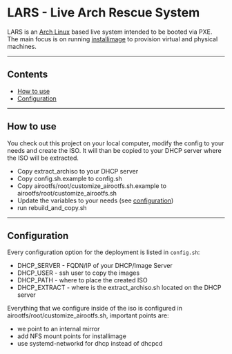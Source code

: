 # LARS - Live Arch Rescue System

LARS is an [Arch Linux](https://www.archlinux.org/) based live system intended to be booted via PXE. The main focus is on running [installimage](https://github.com/virtapi/installimage) to provision virtual and physical machines.

---

## Contents
+ [How to use](#how-to-use)
+ [Configuration](#configuration)

---

## How to use
You check out this project on your local computer, modify the config to your needs and create the ISO. It will than be copied to your DHCP server where the ISO will be extracted.
* Copy extract_archiso to your DHCP server
* Copy config.sh.example to config.sh
* Copy airootfs/root/customize_airootfs.sh.example to airootfs/root/customize_airootfs.sh
* Update the variables to your needs (see [configuration](#configuration))
* run rebuild_and_copy.sh

---

## Configuration
Every configuration option for the deployment is listed in `config.sh`:
* DHCP_SERVER - FQDN/IP of your DHCP/Image Server
* DHCP_USER - ssh user to copy the images
* DHCP_PATH - where to place the created ISO
* DHCP_EXTRACT - where is the extract_archiso.sh located on the DHCP server

Everything that we configure inside of the iso is configured in airootfs/root/customize_airootfs.sh, important points are:
* we point to an internal mirror
* add NFS mount points for installimage
* use systemd-networkd for dhcp instead of dhcpcd

